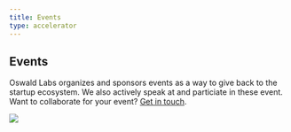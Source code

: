 ```yaml
---
title: Events
type: accelerator
---
```


<section class="hero pb-5 big-image">
    <div class="container">
        <div class="row">
            <div class="col-md-6">
				<h1>Events</h1>
				<p class="intro-para">Oswald Labs organizes and sponsors events as a way to give back to the startup ecosystem. We also actively speak at and particiate in these event. Want to collaborate for your event? <a href="/contact/?department=Event Sponsorships">Get in touch</a>.</p>
			</div>
            <div class="col-md-6 text-right">
                <img role="presentation" src="/images/illustrations/events.svg">
            </div>
        </div>
    </div>
</section>